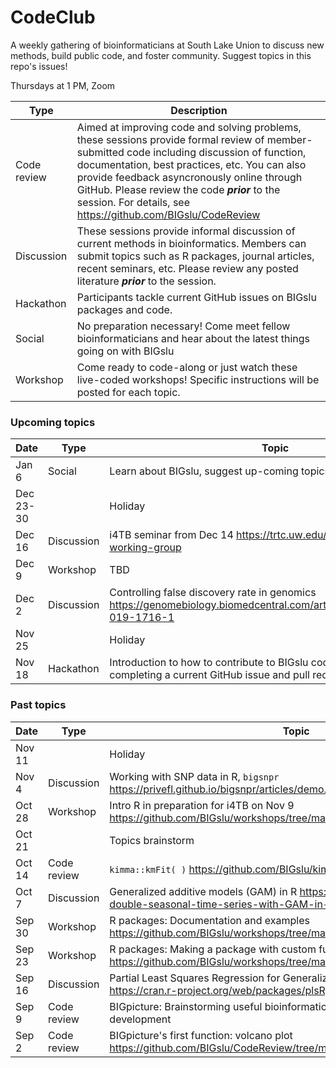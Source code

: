 # CodeClub

A weekly gathering of bioinformaticians at South Lake Union to discuss new methods, build public code, and foster community. Suggest topics in this repo's issues!

Thursdays at 1 PM, Zoom

Type        | Description
----------- | -----------
Code review | Aimed at improving code and solving problems, these sessions provide formal review of member-submitted code including discussion of function, documentation, best practices, etc. You can also provide feedback asyncronously online through GitHub. Please review the code _**prior**_ to the session. For details, see https://github.com/BIGslu/CodeReview
Discussion  | These sessions provide informal discussion of current methods in bioinformatics. Members can submit topics such as R packages, journal articles, recent seminars, etc. Please review any posted literature _**prior**_ to the session.
Hackathon   | Participants tackle current GitHub issues on BIGslu packages and code.
Social      | No preparation necessary! Come meet fellow bioinformaticians and hear about the latest things going on with BIGslu
Workshop    | Come ready to code-along or just watch these live-coded workshops! Specific instructions will be posted for each topic.

### Upcoming topics

Date    | Type       | Topic
------- | ---------- | -------
Jan 6   | Social     | Learn about BIGslu, suggest up-coming topics, and meet new people!
Dec 23-30|           | Holiday
Dec 16  | Discussion | i4TB seminar from Dec 14 https://trtc.uw.edu/education/i4tb-working-group
Dec 9   | Workshop   | TBD
Dec 2   | Discussion | Controlling false discovery rate in genomics https://genomebiology.biomedcentral.com/articles/10.1186/s13059-019-1716-1
Nov 25  |            | Holiday
Nov 18  | Hackathon  | Introduction to how to contribute to BIGslu code and walk-through of completing a current GitHub issue and pull request

### Past topics

Date    | Type        | Topic
------- | ----------- | -------
Nov 11  |            | Holiday
Nov 4   | Discussion | Working with SNP data in R, `bigsnpr` https://privefl.github.io/bigsnpr/articles/demo.html
Oct 28  | Workshop   | Intro R in preparation for i4TB on Nov 9 https://github.com/BIGslu/workshops/tree/main/2021.10.28_introR.workshop
Oct 21  |             | Topics brainstorm
Oct 14  | Code review | `kimma::kmFit( )` https://github.com/BIGslu/kimma
Oct 7   | Discussion  | Generalized additive models (GAM) in R https://petolau.github.io/Analyzing-double-seasonal-time-series-with-GAM-in-R/
Sep 30  | Workshop    | R packages: Documentation and examples https://github.com/BIGslu/workshops/tree/main/2021.09_R.package.workshop
Sep 23  | Workshop    | R packages: Making a package with custom functions https://github.com/BIGslu/workshops/tree/main/2021.09_R.package.workshop
Sep 16  | Discussion  | Partial Least Squares Regression for Generalized Linear Models in R, plsRglm https://cran.r-project.org/web/packages/plsRglm/index.html
Sep 9   | Code review | BIGpicture: Brainstorming useful bioinformatic plots and planning package development
Sep 2   | Code review | BIGpicture's first function: volcano plot https://github.com/BIGslu/CodeReview/tree/main/2021.08.24_volcano.plot
